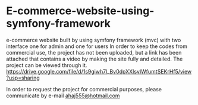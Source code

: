 # E-commerce-website-using-symfony-framework
e-commerce website built by using symfony framework (mvc) with two interface one for admin and one for users
In order to keep the codes from commercial use, the project has not been uploaded, but a link has been attached that contains a video by making the site fully and detailed. 
The project can be viewed through it.
https://drive.google.com/file/d/1s9giwh7l_Bv0dpXXIsvlWfumtSEKrHf5/view?usp=sharing

In order to request the project for commercial purposes, please communicate by e-mail
ahaj555@hotmail.com
